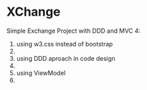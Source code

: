 # XChange
Simple Exchange Project with DDD and MVC 4:
<ol>
<li>using w3.css instead of bootstrap<li/>
<li>using DDD aproach in code design<li/>
<li>using ViewModel<li/>
<ol>
